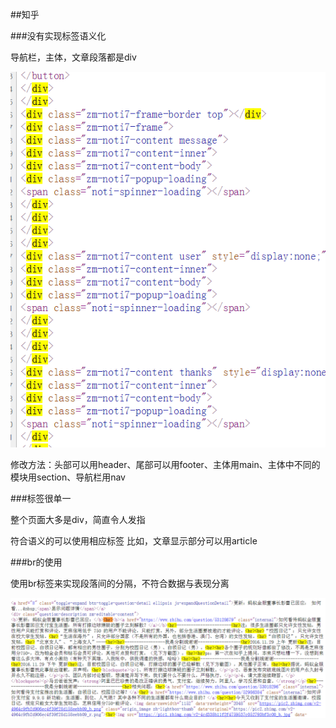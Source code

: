 ##知乎

###没有实现标签语义化

导航栏，主体，文章段落都是div

![Alt text](https://github.com/hanxuew/camp201701/raw/master/student/韩学威/task1/img/zhihu1.png)

修改方法：头部可以用header、尾部可以用footer、主体用main、主体中不同的模块用section、导航栏用nav

###标签很单一

整个页面大多是div，简直令人发指

符合语义的可以使用相应标签
比如，文章显示部分可以用article

###br的使用

使用br标签来实现段落间的分隔，不符合数据与表现分离

![Alt text](https://github.com/hanxuew/camp201701/raw/master/student/韩学威/task1/img/zhihu.png)
